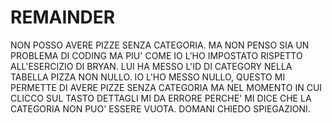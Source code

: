 # REMAINDER
NON POSSO AVERE PIZZE SENZA CATEGORIA. MA NON PENSO SIA UN PROBLEMA DI CODING MA PIU' COME IO L'HO IMPOSTATO RISPETTO ALL'ESERCIZIO DI BRYAN. LUI HA MESSO L'ID DI CATEGORY
NELLA TABELLA PIZZA NON NULLO. IO L'HO MESSO NULLO, QUESTO MI PERMETTE DI AVERE PIZZE SENZA CATEGORIA MA NEL MOMENTO IN CUI
CLICCO SUL TASTO DETTAGLI MI DA ERRORE PERCHE' MI DICE CHE LA CATEGORIA NON PUO' ESSERE VUOTA. DOMANI CHIEDO SPIEGAZIONI.
